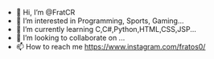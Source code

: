 - 👋 Hi, I’m @FratCR
- 👀 I’m interested in Programming, Sports, Gaming...
- 🌱 I’m currently learning C,C#,Python,HTML,CSS,JSP...
- 💞️ I’m looking to collaborate on ...
- 📫 How to reach me https://www.instagram.com/fratos0/

<!---
FratCR/FratCR is a ✨ special ✨ repository because its `README.md` (this file) appears on your GitHub profile.
--->
